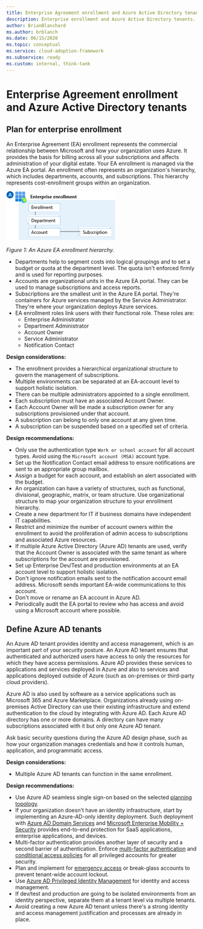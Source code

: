 ```yaml
---
title: Enterprise Agreement enrollment and Azure Active Directory tenants
description: Enterprise enrollment and Azure Active Directory tenants.
author: BrianBlanchard
ms.author: brblanch
ms.date: 06/15/2020
ms.topic: conceptual
ms.service: cloud-adoption-framework
ms.subservice: ready
ms.custom: internal, think-tank
---
```


# Enterprise Agreement enrollment and Azure Active Directory tenants

## Plan for enterprise enrollment

An Enterprise Agreement (EA) enrollment represents the commercial relationship between Microsoft and how your organization uses Azure. It provides the basis for billing across all your subscriptions and affects administration of your digital estate. Your EA enrollment is managed via the Azure EA portal. An enrollment often represents an organization's hierarchy, which includes departments, accounts, and subscriptions. This hierarchy represents cost-enrollment groups within an organization.

![Diagram that shows Azure EA hierarchies.](./media/ea.png)

_Figure 1: An Azure EA enrollment hierarchy._

- Departments help to segment costs into logical groupings and to set a budget or quota at the department level. The quota isn't enforced firmly and is used for reporting purposes.
- Accounts are organizational units in the Azure EA portal. They can be used to manage subscriptions and access reports.
- Subscriptions are the smallest unit in the Azure EA portal. They're containers for Azure services managed by the Service Administrator. They're where your organization deploys Azure services.
- EA enrollment roles link users with their functional role. These roles are:
  - Enterprise Administrator
  - Department Administrator
  - Account Owner
  - Service Administrator
  - Notification Contact

**Design considerations:**

- The enrollment provides a hierarchical organizational structure to govern the management of subscriptions.
- Multiple environments can be separated at an EA-account level to support holistic isolation.
- There can be multiple administrators appointed to a single enrollment.
- Each subscription must have an associated Account Owner.
- Each Account Owner will be made a subscription owner for any subscriptions provisioned under that account.
- A subscription can belong to only one account at any given time.
- A subscription can be suspended based on a specified set of criteria.

**Design recommendations:**

- Only use the authentication type `Work or school account` for all account types. Avoid using the `Microsoft account (MSA)` account type.
- Set up the Notification Contact email address to ensure notifications are sent to an appropriate group mailbox.
- Assign a budget for each account, and establish an alert associated with the budget.
- An organization can have a variety of structures, such as functional, divisional, geographic, matrix, or team structure. Use organizational structure to map your organization structure to your enrollment hierarchy.
- Create a new department for IT if business domains have independent IT capabilities.
- Restrict and minimize the number of account owners within the enrollment to avoid the proliferation of admin access to subscriptions and associated Azure resources.
- If multiple Azure Active Directory (Azure AD) tenants are used, verify that the Account Owner is associated with the same tenant as where subscriptions for the account are provisioned.
- Set up Enterprise Dev/Test and production environments at an EA account level to support holistic isolation.
- Don't ignore notification emails sent to the notification account email address. Microsoft sends important EA-wide communications to this account.
- Don't move or rename an EA account in Azure AD.
- Periodically audit the EA portal to review who has access and avoid using a Microsoft account where possible.

## Define Azure AD tenants

An Azure AD tenant provides identity and access management, which is an important part of your security posture. An Azure AD tenant ensures that authenticated and authorized users have access to only the resources for which they have access permissions. Azure AD provides these services to applications and services deployed in Azure and also to services and applications deployed outside of Azure (such as on-premises or third-party cloud providers).

Azure AD is also used by software as a service applications such as Microsoft 365 and Azure Marketplace. Organizations already using on-premises Active Directory can use their existing infrastructure and extend authentication to the cloud by integrating with Azure AD. Each Azure AD directory has one or more domains. A directory can have many subscriptions associated with it but only one Azure AD tenant.

Ask basic security questions during the Azure AD design phase, such as how your organization manages credentials and how it controls human, application, and programmatic access.

**Design considerations:**

- Multiple Azure AD tenants can function in the same enrollment.

**Design recommendations:**

- Use Azure AD seamless single sign-on based on the selected [planning topology](/azure/active-directory/hybrid/plan-connect-topologies).
- If your organization doesn't have an identity infrastructure, start by implementing an Azure-AD-only identity deployment. Such deployment with [Azure AD Domain Services](/azure/active-directory-domain-services) and [Microsoft Enterprise Mobility + Security](/mem/intune/fundamentals/what-is-intune) provides end-to-end protection for SaaS applications, enterprise applications, and devices.
- Multi-factor authentication provides another layer of security and a second barrier of authentication. Enforce [multi-factor authentication](/azure/active-directory/authentication/concept-mfa-howitworks) and [conditional access policies](/azure/active-directory/conditional-access/overview) for all privileged accounts for greater security.
- Plan and implement for [emergency access](/azure/active-directory/users-groups-roles/directory-emergency-access) or break-glass accounts to prevent tenant-wide account lockout.
- Use [Azure AD Privileged Identity Management](/azure/active-directory/privileged-identity-management/pim-configure) for identity and access management.
- If dev/test and production are going to be isolated environments from an identity perspective, separate them at a tenant level via multiple tenants.
- Avoid creating a new Azure AD tenant unless there's a strong identity and access management justification and processes are already in place.
